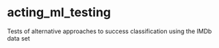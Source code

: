 # acting_ml_testing
Tests of alternative approaches to success classification using the IMDb data set
